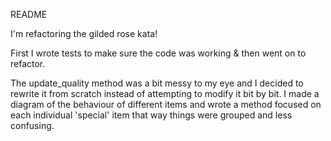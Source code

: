 README

I'm refactoring the gilded rose kata!

First I wrote tests to make sure the code was working & then went on to refactor.

The update_quality method was a bit messy to my eye and I decided to rewrite it from scratch instead of attempting to modify it bit by bit.
I made a diagram of the behaviour of different items and wrote a method focused on each individual 'special' item that way things were grouped and less confusing.
